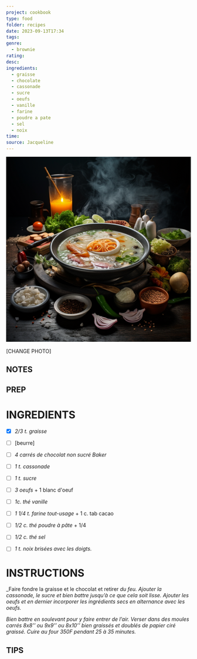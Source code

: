 ```yaml
---
project: cookbook
type: food
folder: recipes
date: 2023-09-13T17:34
tags: 
genre:
  - brownie
rating: 
desc: 
ingredients:
  - graisse
  - chocolate
  - cassonade
  - sucre
  - oeufs
  - vanille
  - farine
  - poudre a pate
  - sel
  - noix
time: 
source: Jacqueline
---
```


![IMAGE](_default.png)


[CHANGE PHOTO]


## NOTES




## PREP


# INGREDIENTS

- [x] _2/3 t. graisse_
- [ ] [beurre]
- [ ] _4 carrés de chocolat non sucré Baker_
- [ ] _1 t. cassonade_
- [ ] _1 t. sucre_
- [ ] _3 oeufs_ + 1 blanc d'oeuf
- [ ] _1c. thé vanille_
- [ ] _1 1/4 t. farine tout-usage_ + 1 c. tab cacao
- [ ] _1/2 c. thé poudre à pâte_ + 1/4
- [ ] _1/2 c. thé sel_
- [ ] _1 t. noix brisées avec les doigts._


# INSTRUCTIONS

_Faire fondre la graisse et le chocolat et retirer
_du feu. Ajouter la cassonade, le sucre et bien_
_battre jusqu’à ce que cela soit lisse. Ajouter_
_les oeufs et en dernier incorporer les ingrédients_
_secs en alternance avec les oeufs._

_Bien battre en soulevant pour y faire entrer_
_de l’air. Verser dans des moules carrés 8x8’’_
_ou 9x9’’ ou 8x10’’ bien graissés et doublés_
_de papier ciré graissé. Cuire au four 350F_
_pendant 25 à 35 minutes._

## TIPS



